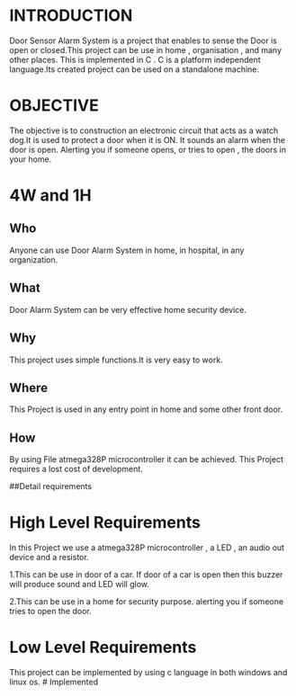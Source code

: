 # INTRODUCTION

Door Sensor Alarm System is a project that enables to sense the Door is open or closed.This project can be use in home , organisation , and many other places.
This is implemented in C . C is a platform independent language.Its created project can be used on a standalone machine.

# OBJECTIVE
The objective is to construction an electronic circuit that acts as a watch dog.It is used to protect a door when it is ON. It sounds an alarm when the door is open. Alerting you if someone opens, or tries to open , the doors in your home.

# 4W and 1H

## Who
Anyone can use Door Alarm System in home, in hospital, in any organization.

## What
Door Alarm System can be very effective home security device.

## Why
This project uses simple functions.It is very easy to work.

## Where
This Project is used in any entry point in home and some other front door.

## How
 By using File atmega328P microcontroller it can be achieved.
 This Project requires a lost cost of development.
 
 ##Detail requirements
# High Level Requirements
  In this Project we use a atmega328P microcontroller , a LED , an audio out device and a resistor.
  
  1.This  can be use in door of a car. If door of a car is open then this buzzer will produce sound and LED will glow.
  
  2.This can be use in a home for security purpose.  alerting you if someone tries to open the door.


# Low Level Requirements
  This project can be implemented by using c language in both windows and linux os. # Implemented
  

